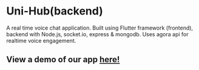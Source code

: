 # Uni-Hub(backend)

A real time voice chat application. Built using Flutter framework (frontend), backend with Node.js, socket.io, express & mongodb. Uses agora api for realtime voice engagement.

## View a demo of our app [here!](https://drive.google.com/file/d/17lo8H7c34olpV6NPQBgg-QyN490d9NCq/view?usp=sharing) 
